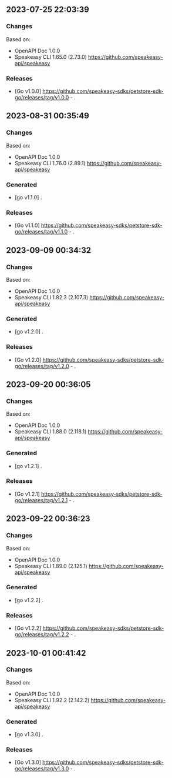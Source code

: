 

## 2023-07-25 22:03:39
### Changes
Based on:
- OpenAPI Doc 1.0.0 
- Speakeasy CLI 1.65.0 (2.73.0) https://github.com/speakeasy-api/speakeasy
### Releases
- [Go v1.0.0] https://github.com/speakeasy-sdks/petstore-sdk-go/releases/tag/v1.0.0 - .

## 2023-08-31 00:35:49
### Changes
Based on:
- OpenAPI Doc 1.0.0 
- Speakeasy CLI 1.76.0 (2.89.1) https://github.com/speakeasy-api/speakeasy
### Generated
- [go v1.1.0] .
### Releases
- [Go v1.1.0] https://github.com/speakeasy-sdks/petstore-sdk-go/releases/tag/v1.1.0 - .

## 2023-09-09 00:34:32
### Changes
Based on:
- OpenAPI Doc 1.0.0 
- Speakeasy CLI 1.82.3 (2.107.3) https://github.com/speakeasy-api/speakeasy
### Generated
- [go v1.2.0] .
### Releases
- [Go v1.2.0] https://github.com/speakeasy-sdks/petstore-sdk-go/releases/tag/v1.2.0 - .

## 2023-09-20 00:36:05
### Changes
Based on:
- OpenAPI Doc 1.0.0 
- Speakeasy CLI 1.88.0 (2.118.1) https://github.com/speakeasy-api/speakeasy
### Generated
- [go v1.2.1] .
### Releases
- [Go v1.2.1] https://github.com/speakeasy-sdks/petstore-sdk-go/releases/tag/v1.2.1 - .

## 2023-09-22 00:36:23
### Changes
Based on:
- OpenAPI Doc 1.0.0 
- Speakeasy CLI 1.89.0 (2.125.1) https://github.com/speakeasy-api/speakeasy
### Generated
- [go v1.2.2] .
### Releases
- [Go v1.2.2] https://github.com/speakeasy-sdks/petstore-sdk-go/releases/tag/v1.2.2 - .

## 2023-10-01 00:41:42
### Changes
Based on:
- OpenAPI Doc 1.0.0 
- Speakeasy CLI 1.92.2 (2.142.2) https://github.com/speakeasy-api/speakeasy
### Generated
- [go v1.3.0] .
### Releases
- [Go v1.3.0] https://github.com/speakeasy-sdks/petstore-sdk-go/releases/tag/v1.3.0 - .